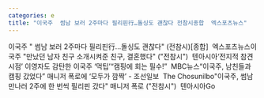```yaml
---
categories: e
title: "이국주  썸남 보러 2주마다 필리핀行…돌싱도 괜찮다 전참시종합  엑스포츠뉴스"
---
```

이국주 " 썸남 보러 2주마다 필리핀行…돌싱도 괜찮다" (전참시)[종합]&nbsp;&nbsp;엑스포츠뉴스이국주 "만났던 남자 친구 소개시켜준 친구, 결혼했다" ("전참시")&nbsp;&nbsp;텐아시아‘전지적 참견 시점’ 이영자도 감탄한 이국주 ‘먹팁’“캠핑에 회는 필수!”&nbsp;&nbsp;MBC뉴스“이국주, 남친들과 캠핑 갔었다” 매니저 폭로에 ‘모두가 깜짝’ - 조선일보&nbsp;&nbsp;The Chosunilbo"이국주, 썸남 만나러 2주에 한 번씩 필리핀 갔다" 매니저 폭로 ("전참시")&nbsp;&nbsp;텐아시아Go